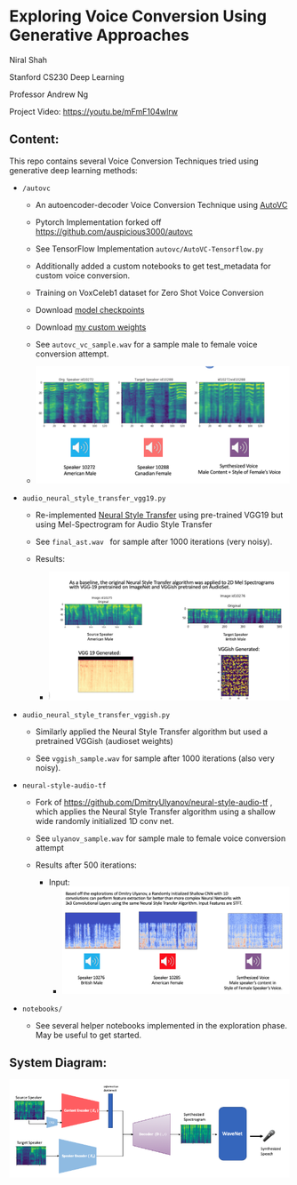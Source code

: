 # Exploring Voice Conversion Using Generative Approaches

Niral Shah

Stanford CS230 Deep Learning 

Professor Andrew Ng

Project Video: https://youtu.be/mFmF104wlrw

## Content:
This repo contains several Voice Conversion Techniques tried using generative deep learning methods: 

- `/autovc` 
    - An autoencoder-decoder Voice Conversion Technique using [AutoVC](https://arxiv.org/abs/1905.05879)
    
    - Pytorch Implementation forked off https://github.com/auspicious3000/autovc

    - See TensorFlow Implementation `autovc/AutoVC-Tensorflow.py` 

    - Additionally added a custom notebooks to get test_metadata for custom voice conversion. 

    - Training on VoxCeleb1 dataset for Zero Shot Voice Conversion

    - Download [model checkpoints](https://drive.google.com/drive/folders/1lumwj3ijr0SMvWGWo-HM_RjgNUHiqGnQ?usp=sharing)

    - Download [my custom weights](https://drive.google.com/drive/folders/1lumwj3ijr0SMvWGWo-HM_RjgNUHiqGnQ?usp=sharing)

    - See `autovc_vc_sample.wav` for a sample male to female voice conversion attempt. 
    - ![AutoVC Voice Conversion](images/autovc.png)

-   `audio_neural_style_transfer_vgg19.py`
    - Re-implemented [Neural Style Transfer](https://www.cv-foundation.org/openaccess/content_cvpr_2016/papers/Gatys_Image_Style_Transfer_CVPR_2016_paper.pdf) using pre-trained VGG19 but using Mel-Spectrogram for Audio Style Transfer
    - See `final_ast.wav ` for sample after 1000 iterations (very noisy). 

    - Results:
        - ![Voice Conversion](images/vgg_ish.png)


- `audio_neural_style_transfer_vggish.py` 
    - Similarly applied the Neural Style Transfer algorithm but used a pretrained VGGish (audioset weights)

    - See `vggish_sample.wav` for sample after 1000 iterations (also very noisy). 


- `neural-style-audio-tf`  
    - Fork of https://github.com/DmitryUlyanov/neural-style-audio-tf , which applies the Neural Style Transfer algorithm using a shallow wide randomly initialized 1D conv net.

    - See `ulyanov_sample.wav` for sample male to female voice conversion attempt

    - Results after 500 iterations:
        - Input:
            - ![Input Spectrogram](images/ulyanov.png?raw=true "Input")


- `notebooks/` 
    - See several helper notebooks implemented in the exploration phase. May be useful to get started. 



## System Diagram:
![System Diagram](images/system_diagram.png?raw=true "Input")
